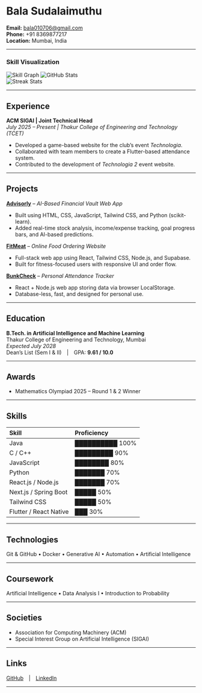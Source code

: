 # Bala Sudalaimuthu

**Email:** [bala010706@gmail.com](mailto:bala010706@gmail.com)  
**Phone:** +91 8369877217  
**Location:** Mumbai, India  

---

### Skill Visualization

![Skill Graph](https://github-readme-stats.vercel.app/api/top-langs/?username=notfawkes&layout=compact&theme=github_dark)
![GitHub Stats](https://github-readme-stats.vercel.app/api?username=notfawkes&show_icons=true&theme=github_dark)  
![Streak Stats](https://github-readme-streak-stats.herokuapp.com?user=notfawkes&theme=github_dark)

---

## Experience

**ACM SIGAI | Joint Technical Head**  
*July 2025 – Present | Thakur College of Engineering and Technology (TCET)*  
- Developed a game-based website for the club’s event *Technologia*.  
- Collaborated with team members to create a Flutter-based attendance system.  
- Contributed to the development of *Technologia 2* event website.  

---

## Projects

**[Advisorly](https://advisorly-dobbys-projects-22112754.vercel.app)** – *AI-Based Financial Vault Web App*  
- Built using HTML, CSS, JavaScript, Tailwind CSS, and Python (scikit-learn).  
- Added real-time stock analysis, income/expense tracking, goal progress bars, and AI-based predictions.  

**[FitMeat](https://fit-meat.vercel.app)** – *Online Food Ordering Website*  
- Full-stack web app using React, Tailwind CSS, Node.js, and Supabase.  
- Built for fitness-focused users with responsive UI and order flow.  

**[BunkCheck](https://bunk-check.vercel.app)** – *Personal Attendance Tracker*  
- React + Node.js web app storing data via browser LocalStorage.  
- Database-less, fast, and designed for personal use.  

---

## Education

**B.Tech. in Artificial Intelligence and Machine Learning**  
Thakur College of Engineering and Technology, Mumbai  
*Expected July 2028*  
Dean’s List (Sem I & II) | GPA: **9.61 / 10.0**

---

## Awards

- Mathematics Olympiad 2025 – Round 1 & 2 Winner  

---

## Skills

| Skill | Proficiency |
|:------|:-------------|
| Java | ██████████ 100% |
| C / C++ | █████████ 90% |
| JavaScript | ████████ 80% |
| Python | ███████ 70% |
| React.js / Node.js | ███████ 70% |
| Next.js / Spring Boot | █████ 50% |
| Tailwind CSS | █████ 50% |
| Flutter / React Native | ███ 30% |

---


## Technologies
Git & GitHub • Docker • Generative AI • Automation • Artificial Intelligence  

---

## Coursework
Artificial Intelligence • Data Analysis I • Introduction to Probability  

---

## Societies
- Association for Computing Machinery (ACM)  
- Special Interest Group on Artificial Intelligence (SIGAI)  

---

## Links
[GitHub](https://github.com/notfawkes) | [LinkedIn](https://www.linkedin.com/in/bala-sudalaimuthu-a34b53355)

---
